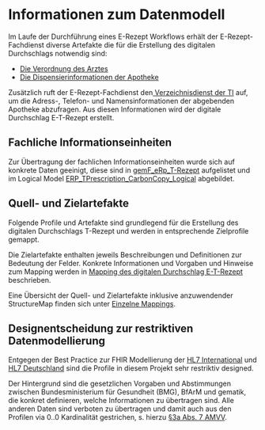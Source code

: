 # Informationen zum Datenmodell

Im Laufe der Durchführung eines E-Rezept Workflows erhält der E-Rezept-Fachdienst diverse Artefakte die für die Erstellung des digitalen Durchschlags notwendig sind:

- [Die Verordnung des Arztes](https://simplifier.net/erezept/kbv_pr_erp_bundle)
- [Die Dispensierinformationen der Apotheke](https://simplifier.net/erezept-workflow/gem_erp_pr_par_closeoperation_input)

Zusätzlich ruft der E-Rezept-Fachdienst den[ Verzeichnisdienst der TI](https://simplifier.net/VZD-FHIR-Directory/~introduction) auf, um die Adress-, Telefon- und Namensinformationen der abgebenden Apotheke abzufragen.
Aus diesen Informationen wird der digitale Durchschlag E-T-Rezept erstellt.

## Fachliche Informationseinheiten

Zur Übertragung der fachlichen Informationseinheiten wurde sich auf konkrete Daten geeinigt, diese sind in [gemF_eRp_T-Rezept](https://gemspec.gematik.de/docs/gemF/gemF_eRp_T-Rezept/latest/#5.7.2) aufgelistet und im Logical Model [ERP_TPrescription_CarbonCopy_Logical](./StructureDefinition-erp-tprescription-carbon-copy-logical.html) abgebildet.

## Quell- und Zielartefakte

Folgende Profile und Artefakte sind grundlegend für die Erstellung des digitalen Durchschlags T-Rezept und werden in entsprechende Zielprofile gemappt.

Die Zielartefakte enthalten jeweils Beschreibungen und Definitionen zur Bedeutung der Felder.
Konkrete Informationen und Vorgaben und Hinweise zum Mapping werden in [Mapping des digitalen Durchschlag E-T-Rezept](./t-mapping.html) beschrieben.

Eine Übersicht der Quell- und Zielartefakte inklusive anzuwendender StructureMap finden sich unter [Einzelne Mappings](./t-mapping.html#einzelne-mappings).

## Designentscheidung zur restriktiven Datenmodellierung

Entgegen der Best Practice zur FHIR Modellierung der [HL7 International](https://build.fhir.org/ig/FHIR/ig-guidance/best-practice.html) und [HL7 Deutschland](https://ig.fhir.de/best-practice/1.0.0/Home.html) sind die Profile in diesem Projekt sehr restriktiv designed.

Der Hintergrund sind die gesetzlichen Vorgaben und Abstimmungen zwischen Bundesministerium für Gesundheit (BMG), BfArM und gematik, die konkret definieren, welche Informationen zu übertragen sind. Alle anderen Daten sind verboten zu übertragen und damit auch aus den Profilen via 0..0 Kardinalität gestrichen, s. hierzu [§3a Abs. 7 AMVV](https://www.gesetze-im-internet.de/amvv/__3a.html).